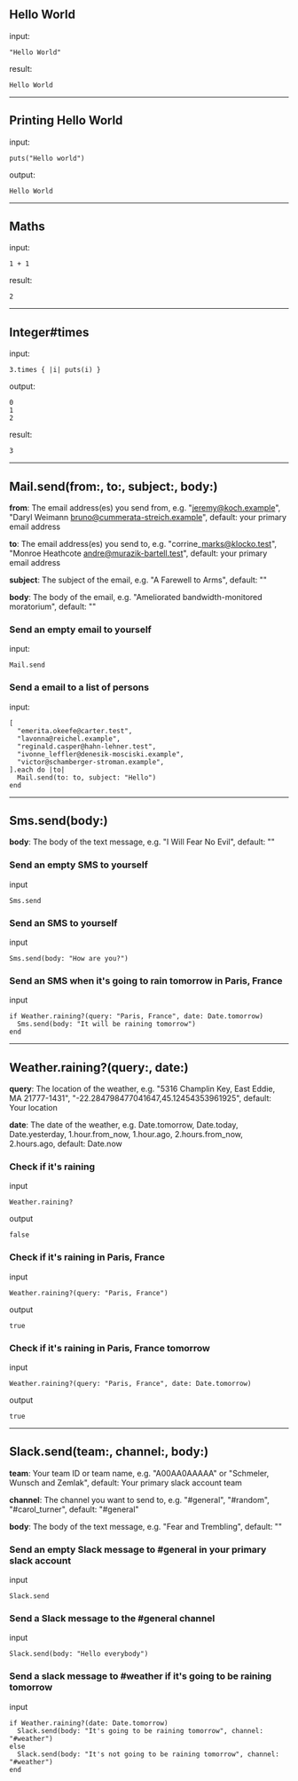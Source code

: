 ## Hello World

input:

    "Hello World"

result:

    Hello World

---

## Printing Hello World

input:

    puts("Hello world")

output:

    Hello World

---

## Maths

input:

    1 + 1

result:

    2

---

## Integer#times

input:

    3.times { |i| puts(i) }

output:

    0
    1
    2

result:

    3

---

## Mail.send(from:, to:, subject:, body:)

**from**: The email address(es) you send from, e.g. "jeremy@koch.example", "Daryl Weimann <bruno@cummerata-streich.example>", default: your primary email address

**to**: The email address(es) you send to, e.g. "corrine\_marks@klocko.test", "Monroe Heathcote <andre@murazik-bartell.test>", default: your primary email address

**subject**: The subject of the email, e.g. "A Farewell to Arms", default: ""

**body**: The body of the email, e.g. "Ameliorated bandwidth-monitored moratorium", default: ""

### Send an empty email to yourself

input:

    Mail.send

### Send a email to a list of persons

input:

    [
      "emerita.okeefe@carter.test",
      "lavonna@reichel.example",
      "reginald.casper@hahn-lehner.test",
      "ivonne_leffler@denesik-mosciski.example",
      "victor@schamberger-stroman.example",
    ].each do |to|
      Mail.send(to: to, subject: "Hello")
    end

---

## Sms.send(body:)

**body**: The body of the text message, e.g. "I Will Fear No Evil", default: ""

### Send an empty SMS to yourself

input

    Sms.send

### Send an SMS to yourself

input

    Sms.send(body: "How are you?")

### Send an SMS when it's going to rain tomorrow in Paris, France

input

    if Weather.raining?(query: "Paris, France", date: Date.tomorrow)
      Sms.send(body: "It will be raining tomorrow")
    end

---

## Weather.raining?(query:, date:)

**query**: The location of the weather, e.g. "5316 Champlin Key, East Eddie, MA 21777-1431", "-22.284798477041647,45.12454353961925", default: Your location

**date**: The date of the weather, e.g. Date.tomorrow, Date.today, Date.yesterday, 1.hour.from_now, 1.hour.ago, 2.hours.from_now, 2.hours.ago, default: Date.now

### Check if it's raining

input

    Weather.raining?

output

    false

### Check if it's raining in Paris, France

input

    Weather.raining?(query: "Paris, France")

output

    true

### Check if it's raining in Paris, France tomorrow

input

    Weather.raining?(query: "Paris, France", date: Date.tomorrow)

output

    true

---

## Slack.send(team:, channel:, body:)

**team**: Your team ID or team name, e.g. "A00AA0AAAAA" or "Schmeler, Wunsch and Zemlak", default: Your primary slack account team

**channel**: The channel you want to send to, e.g. "#general", "#random", "#carol_turner", default: "#general"

**body**: The body of the text message, e.g. "Fear and Trembling", default: ""

### Send an empty Slack message to #general in your primary slack account

input

    Slack.send

### Send a Slack message to the #general channel

input

    Slack.send(body: "Hello everybody")

### Send a slack message to #weather if it's going to be raining tomorrow

input

    if Weather.raining?(date: Date.tomorrow)
      Slack.send(body: "It's going to be raining tomorrow", channel: "#weather")
    else
      Slack.send(body: "It's not going to be raining tomorrow", channel: "#weather")
    end
